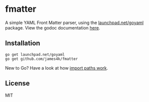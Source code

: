 # fmatter

A simple YAML Front Matter parser, using the [launchpad.net/goyaml](http://go.pkgdoc.org/launchpad.net/goyaml) package. View the godoc documentation [here](http://go.pkgdoc.org/github.com/james4k/fmatter).

## Installation

	go get launchpad.net/goyaml
	go get github.com/james4k/fmatter

New to Go? Have a look at how [import paths work](http://golang.org/doc/code.html#remote).

## License

MIT

